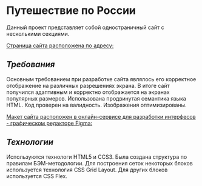 # Путешествие по России

Данный проект представляет собой одностраничный сайт с несколькими секциями.

[Страница сайта расположена по адресу:](https://github.com/Innavolotkovich/russian-travel.git)

## *Требования*

Основным требованием при разработке сайта являлось его корректное отображение на различных разрешениях экрана.  В итоге сайт получился адаптивным и корректно отображается на экранах популярных размеров.
Использована продвинутая семантика языка HTML. Код проверен на валидность. Изображения оптимизированы.

[Макет сайта расположен в онлайн-сервисе для разработки интерфесов - графическом редакторе Figma:](https://www.figma.com/file/5S2WSbEFL6awjVWJ0NWL8Q/Sprint-3_-Russia-_-desktop-%2B-mobile?node-id=28503%3A0)

## *Технологии*

Используются технологи HTML5 и СCS3. Была создана структура по правилам БЭМ-методологии. Для построения сеток некоторых блоков используется технология CSS Grid Layout. Для других блоков используется CSS Flex.

